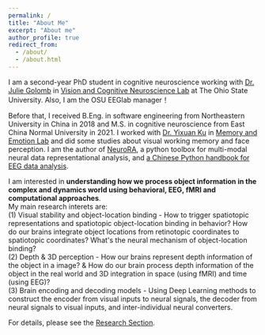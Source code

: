 ```yaml
---
permalink: /
title: "About Me"
excerpt: "About me"
author_profile: true
redirect_from: 
  - /about/
  - /about.html
---
```


I am a second-year PhD student in cognitive neuroscience working with [Dr. Julie Golomb](https://psychology.osu.edu/people/golomb.9) in [Vision and Cognitive Neuroscience Lab](https://u.osu.edu/golomblab/) at The Ohio State University. 
Also, I am the OSU EEGlab manager！

Before that, I received B.Eng. in software engineering from Northeastern University in China in 2018 and M.S. in cognitive neuroscience from East China Normal University in 2021. 
I worked with [Dr. Yixuan Ku](https://psy.sysu.edu.cn/teacher/851) in [Memory and Emotion Lab](https://sysumelab.com/) and did some studies about visual working memory and face perception. 
I am the author of [NeuroRA](https://zitonglu1996.github.io/NeuroRA/), a python toolbox for multi-modal neural data representational analysis, and [a Chinese Python handbook for EEG data analysis](https://github.com/ZitongLu1996/Python-EEG-Handbook).

I am interested in **understanding how we process object information in the complex and dynamics world using behavioral, EEG, fMRI and computational approaches**.  
My main research interets are:  
(1) Visual stability and object-location binding - How to trigger spatiotopic representations and spatiotopic object-location binding in behavior? How do our brains integrate object locations from retinotopic coordinates to spatiotopic coordinates? What's the neural mechanism of object-location binding?  
(2) Depth & 3D perception - How our brains represent depth information of the object in a image? & How do our brain process depth information of the object in the real world and 3D integration in space (using fMRI) and time (using EEG)?  
(3) Brain encoding and decoding models - Using Deep Learning methods to construct the encoder from visual inputs to neural signals, the decoder from neural signals to visual inputs, and inter-individual neural converters.

For details, please see the [Research Section](https://ZitongLu1996.github.io/research).